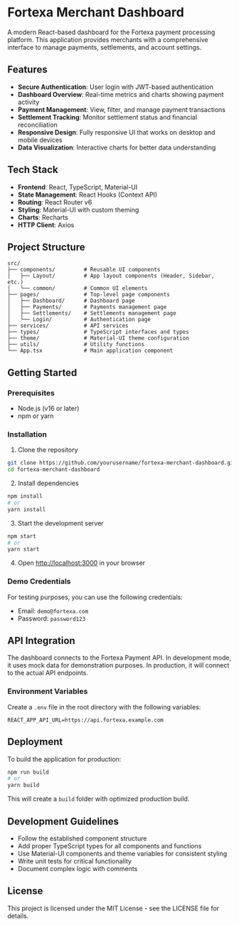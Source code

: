 # Fortexa Merchant Dashboard

A modern React-based dashboard for the Fortexa payment processing platform. This application provides merchants with a comprehensive interface to manage payments, settlements, and account settings.

## Features

- **Secure Authentication**: User login with JWT-based authentication
- **Dashboard Overview**: Real-time metrics and charts showing payment activity
- **Payment Management**: View, filter, and manage payment transactions
- **Settlement Tracking**: Monitor settlement status and financial reconciliation
- **Responsive Design**: Fully responsive UI that works on desktop and mobile devices
- **Data Visualization**: Interactive charts for better data understanding

## Tech Stack

- **Frontend**: React, TypeScript, Material-UI
- **State Management**: React Hooks (Context API)
- **Routing**: React Router v6
- **Styling**: Material-UI with custom theming
- **Charts**: Recharts
- **HTTP Client**: Axios

## Project Structure

```
src/
├── components/         # Reusable UI components
│   ├── Layout/         # App layout components (Header, Sidebar, etc.)
│   └── common/         # Common UI elements
├── pages/              # Top-level page components
│   ├── Dashboard/      # Dashboard page
│   ├── Payments/       # Payments management page
│   ├── Settlements/    # Settlements management page
│   └── Login/          # Authentication page
├── services/           # API services
├── types/              # TypeScript interfaces and types
├── theme/              # Material-UI theme configuration
├── utils/              # Utility functions
└── App.tsx             # Main application component
```

## Getting Started

### Prerequisites

- Node.js (v16 or later)
- npm or yarn

### Installation

1. Clone the repository
```bash
git clone https://github.com/yourusername/fortexa-merchant-dashboard.git
cd fortexa-merchant-dashboard
```

2. Install dependencies
```bash
npm install
# or
yarn install
```

3. Start the development server
```bash
npm start
# or
yarn start
```

4. Open [http://localhost:3000](http://localhost:3000) in your browser

### Demo Credentials

For testing purposes, you can use the following credentials:
- Email: `demo@fortexa.com`
- Password: `password123`

## API Integration

The dashboard connects to the Fortexa Payment API. In development mode, it uses mock data for demonstration purposes. In production, it will connect to the actual API endpoints.

### Environment Variables

Create a `.env` file in the root directory with the following variables:

```
REACT_APP_API_URL=https://api.fortexa.example.com
```

## Deployment

To build the application for production:

```bash
npm run build
# or
yarn build
```

This will create a `build` folder with optimized production build.

## Development Guidelines

- Follow the established component structure
- Add proper TypeScript types for all components and functions
- Use Material-UI components and theme variables for consistent styling
- Write unit tests for critical functionality
- Document complex logic with comments

## License

This project is licensed under the MIT License - see the LICENSE file for details.
